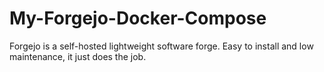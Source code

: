 # My-Forgejo-Docker-Compose
Forgejo is a self-hosted lightweight software forge. Easy to install and low maintenance, it just does the job.

